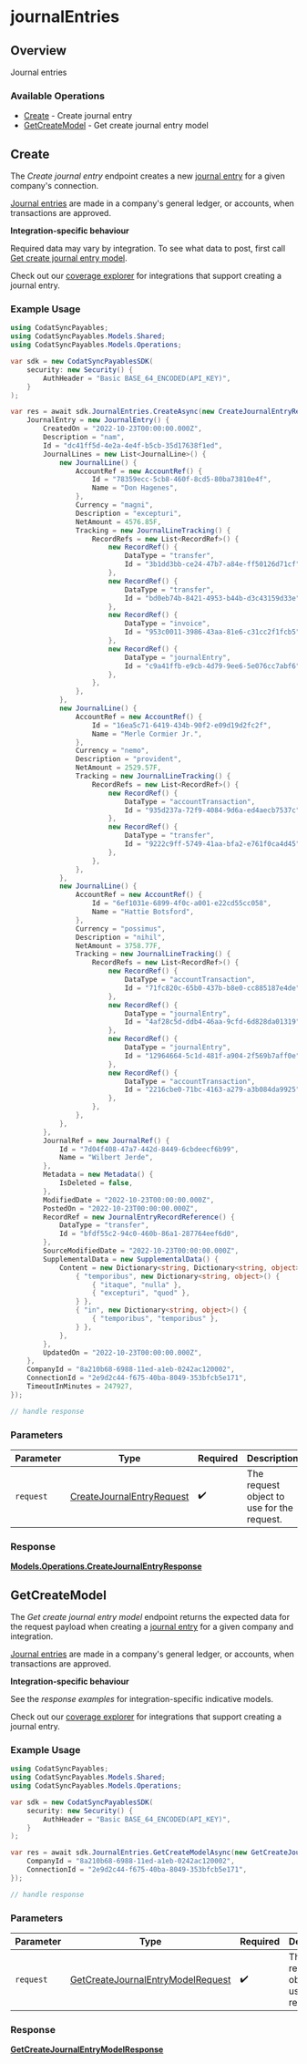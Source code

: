 # journalEntries

## Overview

Journal entries

### Available Operations

* [Create](#create) - Create journal entry
* [GetCreateModel](#getcreatemodel) - Get create journal entry model

## Create

The *Create journal entry* endpoint creates a new [journal entry](https://docs.codat.io/sync-for-payables-api#/schemas/JournalEntry) for a given company's connection.

[Journal entries](https://docs.codat.io/sync-for-payables-api#/schemas/JournalEntry) are  made in a company's general ledger, or accounts, when transactions are approved.

**Integration-specific behaviour**

Required data may vary by integration. To see what data to post, first call [Get create journal entry model](https://docs.codat.io/sync-for-payables-api#/operations/get-create-journalEntries-model).

Check out our [coverage explorer](https://knowledge.codat.io/supported-features/accounting?view=tab-by-data-type&dataType=journalEntries) for integrations that support creating a journal entry.


### Example Usage

```csharp
using CodatSyncPayables;
using CodatSyncPayables.Models.Shared;
using CodatSyncPayables.Models.Operations;

var sdk = new CodatSyncPayablesSDK(
    security: new Security() {
        AuthHeader = "Basic BASE_64_ENCODED(API_KEY)",
    }
);

var res = await sdk.JournalEntries.CreateAsync(new CreateJournalEntryRequest() {
    JournalEntry = new JournalEntry() {
        CreatedOn = "2022-10-23T00:00:00.000Z",
        Description = "nam",
        Id = "dc41ff5d-4e2a-4e4f-b5cb-35d17638f1ed",
        JournalLines = new List<JournalLine>() {
            new JournalLine() {
                AccountRef = new AccountRef() {
                    Id = "78359ecc-5cb8-460f-8cd5-80ba73810e4f",
                    Name = "Don Hagenes",
                },
                Currency = "magni",
                Description = "excepturi",
                NetAmount = 4576.85F,
                Tracking = new JournalLineTracking() {
                    RecordRefs = new List<RecordRef>() {
                        new RecordRef() {
                            DataType = "transfer",
                            Id = "3b1dd3bb-ce24-47b7-a84e-ff50126d71cf",
                        },
                        new RecordRef() {
                            DataType = "transfer",
                            Id = "bd0eb74b-8421-4953-b44b-d3c43159d33e",
                        },
                        new RecordRef() {
                            DataType = "invoice",
                            Id = "953c0011-3986-43aa-81e6-c31cc2f1fcb5",
                        },
                        new RecordRef() {
                            DataType = "journalEntry",
                            Id = "c9a41ffb-e9cb-4d79-9ee6-5e076cc7abf6",
                        },
                    },
                },
            },
            new JournalLine() {
                AccountRef = new AccountRef() {
                    Id = "16ea5c71-6419-434b-90f2-e09d19d2fc2f",
                    Name = "Merle Cormier Jr.",
                },
                Currency = "nemo",
                Description = "provident",
                NetAmount = 2529.57F,
                Tracking = new JournalLineTracking() {
                    RecordRefs = new List<RecordRef>() {
                        new RecordRef() {
                            DataType = "accountTransaction",
                            Id = "935d237a-72f9-4084-9d6a-ed4aecb7537c",
                        },
                        new RecordRef() {
                            DataType = "transfer",
                            Id = "9222c9ff-5749-41aa-bfa2-e761f0ca4d45",
                        },
                    },
                },
            },
            new JournalLine() {
                AccountRef = new AccountRef() {
                    Id = "6ef1031e-6899-4f0c-a001-e22cd55cc058",
                    Name = "Hattie Botsford",
                },
                Currency = "possimus",
                Description = "nihil",
                NetAmount = 3758.77F,
                Tracking = new JournalLineTracking() {
                    RecordRefs = new List<RecordRef>() {
                        new RecordRef() {
                            DataType = "accountTransaction",
                            Id = "71fc820c-65b0-437b-b8e0-cc885187e4de",
                        },
                        new RecordRef() {
                            DataType = "journalEntry",
                            Id = "4af28c5d-ddb4-46aa-9cfd-6d828da01319",
                        },
                        new RecordRef() {
                            DataType = "journalEntry",
                            Id = "12964664-5c1d-481f-a904-2f569b7aff0e",
                        },
                        new RecordRef() {
                            DataType = "accountTransaction",
                            Id = "2216cbe0-71bc-4163-a279-a3b084da9925",
                        },
                    },
                },
            },
        },
        JournalRef = new JournalRef() {
            Id = "7d04f408-47a7-442d-8449-6cbdeecf6b99",
            Name = "Wilbert Jerde",
        },
        Metadata = new Metadata() {
            IsDeleted = false,
        },
        ModifiedDate = "2022-10-23T00:00:00.000Z",
        PostedOn = "2022-10-23T00:00:00.000Z",
        RecordRef = new JournalEntryRecordReference() {
            DataType = "transfer",
            Id = "bfdf55c2-94c0-460b-86a1-287764eef6d0",
        },
        SourceModifiedDate = "2022-10-23T00:00:00.000Z",
        SupplementalData = new SupplementalData() {
            Content = new Dictionary<string, Dictionary<string, object>>() {
                { "temporibus", new Dictionary<string, object>() {
                    { "itaque", "nulla" },
                    { "excepturi", "quod" },
                } },
                { "in", new Dictionary<string, object>() {
                    { "temporibus", "temporibus" },
                } },
            },
        },
        UpdatedOn = "2022-10-23T00:00:00.000Z",
    },
    CompanyId = "8a210b68-6988-11ed-a1eb-0242ac120002",
    ConnectionId = "2e9d2c44-f675-40ba-8049-353bfcb5e171",
    TimeoutInMinutes = 247927,
});

// handle response
```

### Parameters

| Parameter                                                                         | Type                                                                              | Required                                                                          | Description                                                                       |
| --------------------------------------------------------------------------------- | --------------------------------------------------------------------------------- | --------------------------------------------------------------------------------- | --------------------------------------------------------------------------------- |
| `request`                                                                         | [CreateJournalEntryRequest](../../models/operations/CreateJournalEntryRequest.md) | :heavy_check_mark:                                                                | The request object to use for the request.                                        |


### Response

**[Models.Operations.CreateJournalEntryResponse](../../models/operations/CreateJournalEntryResponse.md)**


## GetCreateModel

﻿The *Get create journal entry model* endpoint returns the expected data for the request payload when creating a [journal entry](https://docs.codat.io/sync-for-payables-api#/schemas/JournalEntry) for a given company and integration.

[Journal entries](https://docs.codat.io/sync-for-payables-api#/schemas/JournalEntry) are  made in a company's general ledger, or accounts, when transactions are approved.

**Integration-specific behaviour**

See the *response examples* for integration-specific indicative models.

Check out our [coverage explorer](https://knowledge.codat.io/supported-features/accounting?view=tab-by-data-type&dataType=journalEntries) for integrations that support creating a journal entry.


### Example Usage

```csharp
using CodatSyncPayables;
using CodatSyncPayables.Models.Shared;
using CodatSyncPayables.Models.Operations;

var sdk = new CodatSyncPayablesSDK(
    security: new Security() {
        AuthHeader = "Basic BASE_64_ENCODED(API_KEY)",
    }
);

var res = await sdk.JournalEntries.GetCreateModelAsync(new GetCreateJournalEntryModelRequest() {
    CompanyId = "8a210b68-6988-11ed-a1eb-0242ac120002",
    ConnectionId = "2e9d2c44-f675-40ba-8049-353bfcb5e171",
});

// handle response
```

### Parameters

| Parameter                                                                                         | Type                                                                                              | Required                                                                                          | Description                                                                                       |
| ------------------------------------------------------------------------------------------------- | ------------------------------------------------------------------------------------------------- | ------------------------------------------------------------------------------------------------- | ------------------------------------------------------------------------------------------------- |
| `request`                                                                                         | [GetCreateJournalEntryModelRequest](../../models/operations/GetCreateJournalEntryModelRequest.md) | :heavy_check_mark:                                                                                | The request object to use for the request.                                                        |


### Response

**[GetCreateJournalEntryModelResponse](../../models/operations/GetCreateJournalEntryModelResponse.md)**

